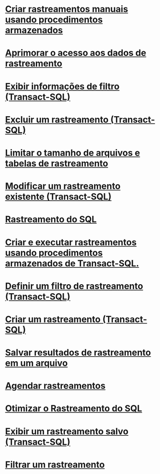 # [Criar rastreamentos manuais usando procedimentos armazenados](create-manual-traces-using-stored-procedures.md)
# [Aprimorar o acesso aos dados de rastreamento](improve-access-to-trace-data.md)
# [Exibir informações de filtro (Transact-SQL)](view-filter-information-transact-sql.md)
# [Excluir um rastreamento (Transact-SQL)](delete-a-trace-transact-sql.md)
# [Limitar o tamanho de arquivos e tabelas de rastreamento](limit-trace-file-and-table-sizes.md)
# [Modificar um rastreamento existente (Transact-SQL)](modify-an-existing-trace-transact-sql.md)
# [Rastreamento do SQL](sql-trace.md)
# [Criar e executar rastreamentos usando procedimentos armazenados de Transact-SQL.](create-and-run-traces-using-transact-sql-stored-procedures.md)
# [Definir um filtro de rastreamento (Transact-SQL)](set-a-trace-filter-transact-sql.md)
# [Criar um rastreamento (Transact-SQL)](create-a-trace-transact-sql.md)
# [Salvar resultados de rastreamento em um arquivo](save-trace-results-to-a-file.md)
# [Agendar rastreamentos](schedule-traces.md)
# [Otimizar o Rastreamento do SQL](optimize-sql-trace.md)
# [Exibir um rastreamento salvo (Transact-SQL)](view-a-saved-trace-transact-sql.md)
# [Filtrar um rastreamento](filter-a-trace.md)
